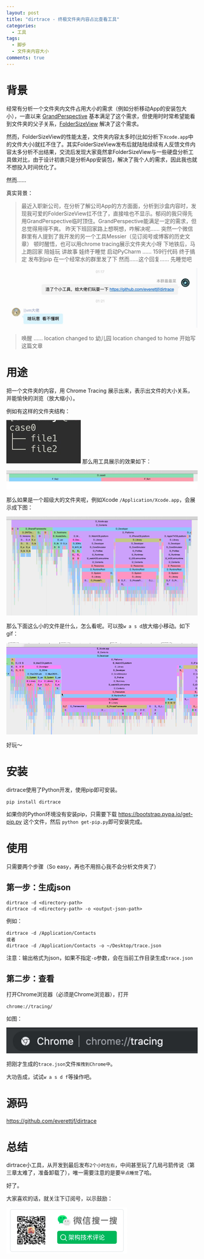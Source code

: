 ```yaml
---
layout: post
title: "dirtrace - 终极文件夹内容占比查看工具"
categories:
  - 工具
tags:
  - 脚步
  - 文件夹内容大小
comments: true
---
```


# 背景

经常有分析一个文件夹内文件占用大小的需求（例如分析移动App的安装包大小），一直以来 [GrandPerspective](http://grandperspectiv.sourceforge.net/) 基本满足了这个需求，但使用时时常希望能看到文件夹的父子关系，[FolderSizeView](https://everettjf.github.io/2019/07/07/foldersizeview/) 解决了这个需求。

然而，FolderSizeView的性能太差，文件夹内容太多时(比如分析下`Xcode.app`中的文件大小)就扛不住了。其实FolderSizeView发布后就陆陆续续有人反馈文件内容太多分析不出结果，交流后发现大家竟然拿FolderSizeView与一些硬盘分析工具做对比，由于设计初衷只是分析App安装包，解决了我个人的需求，因此我也就不想投入时间优化了。

然而……

<!-- more -->

真实背景：

> 最近入职新公司，在分析了解公司App的方方面面，分析到沙盒内容时，发现我可爱的FolderSizeView扛不住了，直接啥也不显示。郁闷的我只得先用GrandPerspective临时顶住。GrandPerspective能满足一定的需求，但总觉得用得不爽。
> 昨天下班回家路上想啊想，咋解决呢……
> 突然一个微信群里有人提到了我开发的另一个工具Messier（见订阅号或博客的历史文章）
> 顿时醒悟，也可以用chrome tracing展示文件夹大小呀
> 下地铁后，马上跑回家
> 陪娃玩
> 讲故事
> 娃终于睡觉
> 启动PyCharm
> ……
> 159行代码
> 终于搞定
> 发布到pip
> 在一个经常水的群里发了下
> 然而……这个回复……
> 先睡觉吧


![-w592](/media/15723967768656.jpg)

> 唤醒
> ……
> location changed to 幼儿园
> location changed to home
> 开始写这篇文章

# 用途

把一个文件夹的内容，用 Chrome Tracing 展示出来，表示出文件的大小关系，并能愉快的浏览（放大缩小）。

例如有这样的文件夹结构：

![-w98](/media/15723973650978.jpg)
那么用工具展示的效果如下：

![-w922](/media/15723973889307.jpg)

那么如果是一个超级大的文件夹呢，例如Xcode `/Application/Xcode.app`，会展示成下图：

![-w930](/media/15723974612084.jpg)

那么下面这么小的文件是什么，怎么看呢。可以按`w a s d`放大缩小移动。如下gif：

![dirtracegif](/stuff/dirtrace.gif)


好玩～

# 安装

dirtrace使用了Python开发，使用pip即可安装。

```
pip install dirtrace
```

如果你的Python环境没有安装pip，只需要下载
https://bootstrap.pypa.io/get-pip.py
这个文件，然后 `python get-pip.py`即可安装完成。

# 使用

只需要两个步骤（So easy，再也不用担心我不会分析文件夹了）

## 第一步：生成json

```
dirtrace -d <directory-path>
dirtrace -d <directory-path> -o <output-json-path>
```

例如：
```
dirtrace -d /Application/Contacts
或者
dirtrace -d /Application/Contacts -o ~/Desktop/trace.json
```

注意：输出格式为json，如果不指定`-o`参数，会在当前工作目录生成`trace.json`

## 第二步：查看

打开Chrome浏览器（必须是Chrome浏览器），打开
```
chrome://tracing/
```

如图：

![-w270](/media/15723983993848.jpg)

把刚才生成的`trace.json`文件`推拽到Chrome中`。

大功告成，试试`w a s d f`等操作吧。


# 源码

https://github.com/everettjf/dirtrace


# 总结

dirtrace小工具，从开发到最后发布`2个小时左右`，中间甚至玩了几局弓箭传说（第三章太难了，准备卸载了），唯一需要注意的是要`早点睡觉`了哈。

好了。

大家喜欢的话，就关注下订阅号，以示鼓励：

![](/images/fun.png)








